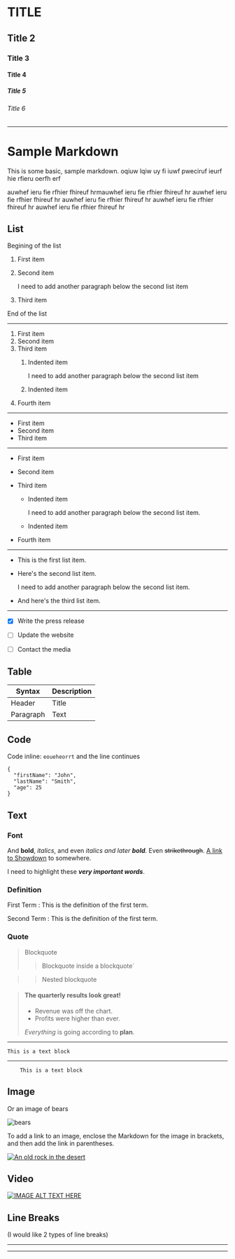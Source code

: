 # TITLE
## Title 2
### Title 3
#### Title 4
##### Title 5
###### Title 6


--- 
# Sample Markdown

This is some basic, sample markdown. oqiuw lqiw uy fi iuwf pweciruf ieurf hie rfieru
oerfh erf

auwhef ieru fie rfhier fhireuf hrmauwhef ieru fie rfhier fhireuf hr auwhef ieru fie rfhier fhireuf hr auwhef ieru fie rfhier fhireuf hr auwhef ieru fie rfhier fhireuf hr auwhef ieru fie rfhier fhireuf hr

## List

Begining of the list
1. First item
2. Second item

   I need to add another paragraph below the second list item

3. Third item

End of the list

---

1. First item
2. Second item
3. Third item
    1. Indented item
    
        I need to add another paragraph below the second list item

    2. Indented item
4. Fourth item

---

- First item
- Second item
- Third item

---

- First item
- Second item

- Third item
    - Indented item
  
        I need to add another paragraph below the second list item.
    - Indented item
- Fourth item

---

* This is the first list item.
* Here's the second list item.

  I need to add another paragraph below the second list item.

* And here's the third list item.

---

- [x] Write the press release
- [ ] Update the website
- [ ] Contact the media


## Table
| Syntax | Description |
| ----------- | ----------- |
| Header | Title |
| Paragraph | Text |

## Code

Code inline: `eoueheorrt` and the line continues

```
{
  "firstName": "John",
  "lastName": "Smith",
  "age": 25
}
```


## Text
### Font
And **bold**, *italics*, and even *italics and later **bold***. Even ~~strikethrough~~. [A link to Showdown](https://showdownjs.com/) to somewhere.

I need to highlight these ***very important words***.

### Definition

First Term
: This is the definition of the first term.

Second Term
: This is the definition of the first term.

### Quote

> Blockquote
> >Blockquote inside a blockquote`


>> Nested blockquote

> #### The quarterly results look great!
>
> - Revenue was off the chart.
> - Profits were higher than ever.
>
>  *Everything* is going according to **plan**.
---
    This is a text block
---
        This is a text block
## Image

Or an image of bears

![bears](http://placebear.com/200/200)

To add a link to an image, enclose the Markdown for the image in brackets, and then add the link in parentheses.

[![An old rock in the desert](http://placebear.com/200/200 "Shiprock, New Mexico by Beau Rogers")](https://www.flickr.com/photos/beaurogers/31833779864/in/photolist-Qv3rFw-34mt9F-a9Cmfy-5Ha3Zi-9msKdv-o3hgjr-hWpUte-4WMsJ1-KUQ8N-deshUb-vssBD-6CQci6-8AFCiD-zsJWT-nNfsgB-dPDwZJ-bn9JGn-5HtSXY-6CUhAL-a4UTXB-ugPum-KUPSo-fBLNm-6CUmpy-4WMsc9-8a7D3T-83KJev-6CQ2bK-nNusHJ-a78rQH-nw3NvT-7aq2qf-8wwBso-3nNceh-ugSKP-4mh4kh-bbeeqH-a7biME-q3PtTf-brFpgb-cg38zw-bXMZc-nJPELD-f58Lmo-bXMYG-bz8AAi-bxNtNT-bXMYi-bXMY6-bXMYv)


## Video

[![IMAGE ALT TEXT HERE](http://img.youtube.com/vi/YOUTUBE_VIDEO_ID_HERE/0.jpg)](http://www.youtube.com/watch?v=YOUTUBE_VIDEO_ID_HERE)

## Line Breaks

(I would like 2 types of line breaks)

---

*** 
